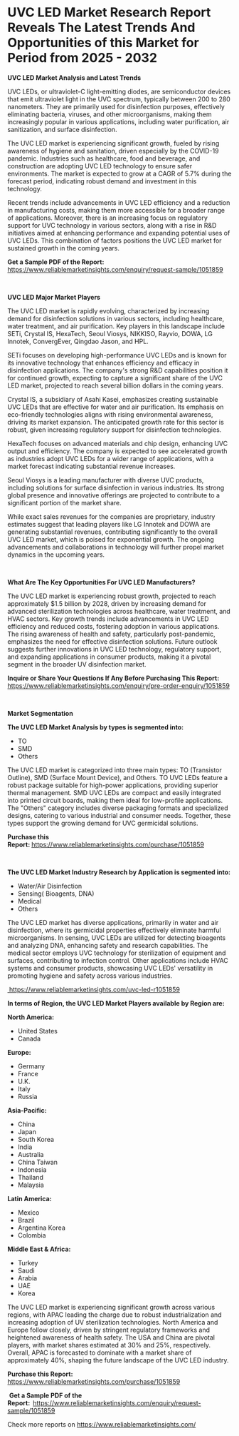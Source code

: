 <p><h1>UVC LED Market Research Report Reveals The Latest Trends And Opportunities of this Market for Period from 2025 - 2032</h1></p><p><strong>UVC LED Market Analysis and Latest Trends</strong></p>
<p><p>UVC LEDs, or ultraviolet-C light-emitting diodes, are semiconductor devices that emit ultraviolet light in the UVC spectrum, typically between 200 to 280 nanometers. They are primarily used for disinfection purposes, effectively eliminating bacteria, viruses, and other microorganisms, making them increasingly popular in various applications, including water purification, air sanitization, and surface disinfection.</p><p>The UVC LED market is experiencing significant growth, fueled by rising awareness of hygiene and sanitation, driven especially by the COVID-19 pandemic. Industries such as healthcare, food and beverage, and construction are adopting UVC LED technology to ensure safer environments. The market is expected to grow at a CAGR of 5.7% during the forecast period, indicating robust demand and investment in this technology.</p><p>Recent trends include advancements in UVC LED efficiency and a reduction in manufacturing costs, making them more accessible for a broader range of applications. Moreover, there is an increasing focus on regulatory support for UVC technology in various sectors, along with a rise in R&D initiatives aimed at enhancing performance and expanding potential uses of UVC LEDs. This combination of factors positions the UVC LED market for sustained growth in the coming years.</p></p>
<p><strong>Get a Sample PDF of the Report:&nbsp;</strong> <a href="https://www.reliablemarketinsights.com/enquiry/request-sample/1051859?utm_campaign=2012&utm_medium=2&utm_source=Github&utm_content=ia&utm_term=10022025&utm_id=uvc-led">https://www.reliablemarketinsights.com/enquiry/request-sample/1051859</a></p>
<p>&nbsp;</p>
<p><strong>UVC LED Major Market Players</strong></p>
<p><p>The UVC LED market is rapidly evolving, characterized by increasing demand for disinfection solutions in various sectors, including healthcare, water treatment, and air purification. Key players in this landscape include SETi, Crystal IS, HexaTech, Seoul Viosys, NIKKISO, Rayvio, DOWA, LG Innotek, ConvergEver, Qingdao Jason, and HPL.</p><p>SETi focuses on developing high-performance UVC LEDs and is known for its innovative technology that enhances efficiency and efficacy in disinfection applications. The company's strong R&D capabilities position it for continued growth, expecting to capture a significant share of the UVC LED market, projected to reach several billion dollars in the coming years.</p><p>Crystal IS, a subsidiary of Asahi Kasei, emphasizes creating sustainable UVC LEDs that are effective for water and air purification. Its emphasis on eco-friendly technologies aligns with rising environmental awareness, driving its market expansion. The anticipated growth rate for this sector is robust, given increasing regulatory support for disinfection technologies.</p><p>HexaTech focuses on advanced materials and chip design, enhancing UVC output and efficiency. The company is expected to see accelerated growth as industries adopt UVC LEDs for a wider range of applications, with a market forecast indicating substantial revenue increases.</p><p>Seoul Viosys is a leading manufacturer with diverse UVC products, including solutions for surface disinfection in various industries. Its strong global presence and innovative offerings are projected to contribute to a significant portion of the market share.</p><p>While exact sales revenues for the companies are proprietary, industry estimates suggest that leading players like LG Innotek and DOWA are generating substantial revenues, contributing significantly to the overall UVC LED market, which is poised for exponential growth. The ongoing advancements and collaborations in technology will further propel market dynamics in the upcoming years.</p></p>
<p>&nbsp;</p>
<p><strong>What Are The Key Opportunities For UVC LED Manufacturers?</strong></p>
<p><p>The UVC LED market is experiencing robust growth, projected to reach approximately $1.5 billion by 2028, driven by increasing demand for advanced sterilization technologies across healthcare, water treatment, and HVAC sectors. Key growth trends include advancements in UVC LED efficiency and reduced costs, fostering adoption in various applications. The rising awareness of health and safety, particularly post-pandemic, emphasizes the need for effective disinfection solutions. Future outlook suggests further innovations in UVC LED technology, regulatory support, and expanding applications in consumer products, making it a pivotal segment in the broader UV disinfection market.</p></p>
<p><strong>Inquire or Share Your Questions If Any Before Purchasing This Report:</strong> <a href="https://www.reliablemarketinsights.com/enquiry/pre-order-enquiry/1051859?utm_campaign=2012&utm_medium=2&utm_source=Github&utm_content=ia&utm_term=10022025&utm_id=uvc-led">https://www.reliablemarketinsights.com/enquiry/pre-order-enquiry/1051859</a></p>
<p>&nbsp;</p>
<p><strong>Market Segmentation</strong></p>
<p><strong>The UVC LED Market Analysis by types is segmented into:</strong></p>
<p><ul><li>TO</li><li>SMD</li><li>Others</li></ul></p>
<p><p>The UVC LED market is categorized into three main types: TO (Transistor Outline), SMD (Surface Mount Device), and Others. TO UVC LEDs feature a robust package suitable for high-power applications, providing superior thermal management. SMD UVC LEDs are compact and easily integrated into printed circuit boards, making them ideal for low-profile applications. The "Others" category includes diverse packaging formats and specialized designs, catering to various industrial and consumer needs. Together, these types support the growing demand for UVC germicidal solutions.</p></p>
<p><strong>Purchase this Report:&nbsp;</strong><a href="https://www.reliablemarketinsights.com/purchase/1051859?utm_campaign=2012&utm_medium=2&utm_source=Github&utm_content=ia&utm_term=10022025&utm_id=uvc-led">https://www.reliablemarketinsights.com/purchase/1051859</a></p>
<p>&nbsp;</p>
<p><strong>The UVC LED Market Industry Research by Application is segmented into:</strong></p>
<p><ul><li>Water/Air Disinfection</li><li>Sensing( Bioagents, DNA)</li><li>Medical</li><li>Others</li></ul></p>
<p><p>The UVC LED market has diverse applications, primarily in water and air disinfection, where its germicidal properties effectively eliminate harmful microorganisms. In sensing, UVC LEDs are utilized for detecting bioagents and analyzing DNA, enhancing safety and research capabilities. The medical sector employs UVC technology for sterilization of equipment and surfaces, contributing to infection control. Other applications include HVAC systems and consumer products, showcasing UVC LEDs' versatility in promoting hygiene and safety across various industries.</p></p>
<p><a href="https://www.reliablemarketinsights.com/uvc-led-r1051859?utm_campaign=2012&utm_medium=2&utm_source=Github&utm_content=ia&utm_term=10022025&utm_id=uvc-led">&nbsp;https://www.reliablemarketinsights.com/uvc-led-r1051859</a></p>
<p><strong>In terms of Region, the UVC LED Market Players available by Region are:</strong></p>
<p>
    <p> <strong> North America: </strong>
        <ul>
            <li>United States</li>
            <li>Canada</li>
        </ul>
        </p> 
    <p> <strong> Europe: </strong>
        <ul>
            <li>Germany</li>
            <li>France</li>
            <li>U.K.</li>
            <li>Italy</li>
            <li>Russia</li>
        </ul>
        </p> 
    <p> <strong> Asia-Pacific: </strong>
        <ul>
            <li>China</li>
            <li>Japan</li>
            <li>South Korea</li>
            <li>India</li>
            <li>Australia</li>
            <li>China Taiwan</li>
            <li>Indonesia</li>
            <li>Thailand</li>
            <li>Malaysia</li>
        </ul>
        </p> 
    <p> <strong> Latin America: </strong>
        <ul>
            <li>Mexico</li>
            <li>Brazil</li>
            <li>Argentina Korea</li>
            <li>Colombia</li>
        </ul>
        </p> 
    <p> <strong> Middle East & Africa: </strong>
        <ul>
            <li>Turkey</li>
            <li>Saudi</li>
            <li>Arabia</li>
            <li>UAE</li>
            <li>Korea</li>
        </ul>
    </p>
    </p>
<p><p>The UVC LED market is experiencing significant growth across various regions, with APAC leading the charge due to robust industrialization and increasing adoption of UV sterilization technologies. North America and Europe follow closely, driven by stringent regulatory frameworks and heightened awareness of health safety. The USA and China are pivotal players, with market shares estimated at 30% and 25%, respectively. Overall, APAC is forecasted to dominate with a market share of approximately 40%, shaping the future landscape of the UVC LED industry.</p></p>
<p><strong>Purchase this Report: </strong><a href="https://www.reliablemarketinsights.com/purchase/1051859?utm_campaign=2012&utm_medium=2&utm_source=Github&utm_content=ia&utm_term=10022025&utm_id=uvc-led">https://www.reliablemarketinsights.com/purchase/1051859</a></p>
<p>&nbsp;<strong>Get a Sample PDF of the Report:&nbsp;&nbsp;</strong><a href="https://www.reliablemarketinsights.com/enquiry/request-sample/1051859?utm_campaign=2012&utm_medium=2&utm_source=Github&utm_content=ia&utm_term=10022025&utm_id=uvc-led">https://www.reliablemarketinsights.com/enquiry/request-sample/1051859</a></p>
<p><strong></strong></p>
<p>Check more reports on <a href="https://www.reliablemarketinsights.com/?utm_campaign=2012&utm_medium=2&utm_source=Github&utm_content=ia&utm_term=10022025&utm_id=uvc-led">https://www.reliablemarketinsights.com/</a></p>